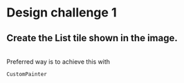 # Design challenge 1

## Create the List tile shown in the image.
<br>
Preferred  way is to achieve this with 

`CustomPainter`

